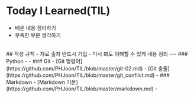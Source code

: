 # Today I Learned(TIL)
- 배운 내용 정리하기
- 부족한 부분 생각하기
<br>
## 작성 규칙
- 자료 출처 반드시 기입
- 다시 봐도 이해할 수 있게 내용 정리
---
### Python
- 
-
### Git
- [Git 명령어](https://github.com/PHJoon/TIL/blob/master/git-02.md)
- [Git 충돌](https://github.com/PHJoon/TIL/blob/master/git_conflict.md)
- 
### Markdown
- [Markdown 기본](https://github.com/PHJoon/TIL/blob/master/markdown.md)
-
